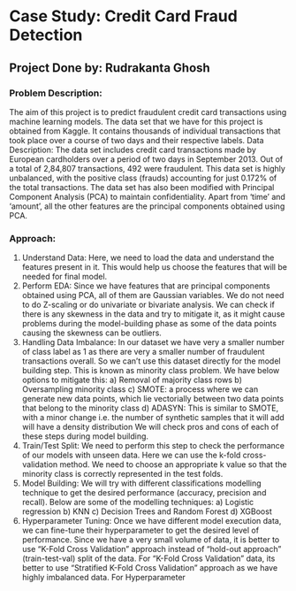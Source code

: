 # Case Study: Credit Card Fraud Detection
## Project Done by: Rudrakanta Ghosh

### Problem Description:
The aim of this project is to predict fraudulent credit card transactions using machine learning models. 
The data set that we have for this project is obtained from Kaggle. It contains thousands of individual transactions that took place over a course of two days and their respective labels.
Data Description:
The data set includes credit card transactions made by European cardholders over a period of two days in September 2013. Out of a total of 2,84,807 transactions, 492 were fraudulent.
This data set is highly unbalanced, with the positive class (frauds) accounting for just 0.172% of the total transactions. The data set has also been modified with Principal Component Analysis (PCA) to maintain confidentiality. Apart from ‘time’ and ‘amount’, all the other features are the principal components obtained using PCA.

### Approach:
1) Understand Data: Here, we need to load the data and understand the features present in it. This would help us choose the features that will be needed for final model.
2)	Perform EDA: Since we have features that are principal components obtained using PCA, all of them are Gaussian variables. We do not need to do Z-scaling or do univariate or bivariate analysis.
We can check if there is any skewness in the data and try to mitigate it, as it might cause problems during the model-building phase as some of the data points causing the skewness can be outliers.
3)	Handling Data Imbalance: In our dataset we have very a smaller number of class label as 1 as there are very a smaller number of fraudulent transactions overall. So we can’t use this dataset directly for the model building step. This is known as minority class problem.
We have below options to mitigate this:
a)	Removal of majority class rows
b)	Oversampling minority class
c)	SMOTE: a process where we can generate new data points, which lie vectorially between two data points that belong to the minority class
d)	ADASYN: This is similar to SMOTE, with a minor change i.e. the number of synthetic samples that it will add will have a density distribution
We will check pros and cons of each of these steps during model building.
4)	Train/Test Split: We need to perform this step to check the performance of our models with unseen data. Here we can use the k-fold cross-validation method. We need to choose an appropriate k value so that the minority class is correctly represented in the test folds.
5)	Model Building:
We will try with different classifications modelling technique to get the desired performance (accuracy, precision and recall). Below are some of the modelling techniques:
a)	Logistic regression
b)	KNN
c)	Decision Trees and Random Forest
d)	XGBoost
6)	Hyperparameter Tuning:  Once we have different model execution data, we can fine-tune their hyperparameter to get the desired level of performance.
Since we have a very small volume of data, it is better to use “K-Fold Cross Validation” approach instead of “hold-out approach” (train-test-val) split of the data.
For “K-Fold Cross Validation” data, its better to use “Stratified K-Fold Cross Validation” approach as we have highly imbalanced data.
For Hyperparameter 
